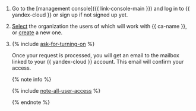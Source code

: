 1. Go to the [management console]({{ link-console-main }}) and log in to {{ yandex-cloud }} or sign up if not signed up yet.
1. [Select](../../organization/operations/manage-organizations.md#switch-to-another-org) the organization the users of which will work with {{ ca-name }}, or [create](../../organization/operations/enable-org.md) a new one.
1. {% include [ask-for-turning-on](ask-for-turning-on.md) %}

    Once your request is processed, you will get an email to the mailbox linked to your {{ yandex-cloud }} account. This email will confirm your access.

    {% note info %}
    
    {% include [note-all-user-access](note-all-user-access.md) %}

    {% endnote %}



